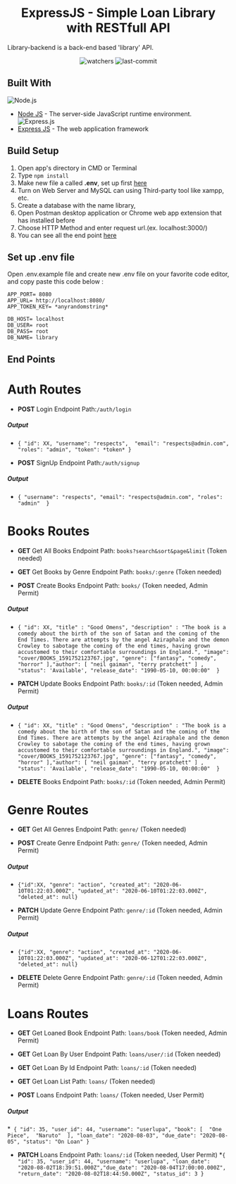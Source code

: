 <h1 align="center">ExpressJS - Simple Loan Library with RESTfull API</h1>

Library-backend is a back-end based 'library' API.

<div align="center"> <img src="https://img.shields.io/github/watchers/ajedkrap/library-backend?style=social" alt="watchers"/> <img src="https://img.shields.io/github/last-commit/:user/:repo" alt="last-commit" /> </div>


## Built With

![Node.js](https://img.shields.io/badge/Node.js-v.10.16-green.svg?style=rounded-square)
* [Node JS](https://nodejs.org/) - The server-side JavaScript runtime environment.
![Express.js](https://img.shields.io/badge/Express.js-4.x-orange.svg?style=rounded-square)
* [Express JS](https://expressjs.com/) - The web application framework 

## Build Setup
 
1. Open app's directory in CMD or Terminal
2. Type `npm install`
3. Make new file a called **.env**, set up first [here](#set-up-env-file)
4. Turn on Web Server and MySQL can using Third-party tool like xampp, etc.
5. Create a database with the name library, 
6. Open Postman desktop application or Chrome web app extension that has installed before
7. Choose HTTP Method and enter request url.(ex. localhost:3000/)
8. You can see all the end point [here](#end-points)

## Set up .env file
Open .env.example file and create new .env file on your favorite code editor, and copy paste this code below :
```
APP_PORT= 8080
APP_URL= http://localhost:8080/
APP_TOKEN_KEY= *anyrandomstring*

DB_HOST= localhost
DB_USER= root
DB_PASS= root
DB_NAME= library
```


## End Points 
# Auth Routes

- **POST** Login Endpoint Path:```/auth/login```
##### **Output**
  * ```{ "id": XX, "username": "respects",  "email": "respects@admin.com",  "roles": "admin", "token": *token* }```
  
- **POST** SignUp Endpoint Path:```/auth/signup```
##### **Output**
  * ```{ "username": "respects", "email": "respects@admin.com", "roles": "admin"  } ```

# Books Routes

- **GET** Get All Books Endpoint Path: ```books?search&sort&page&limit``` (Token needed)
 
- **GET** Get Books by Genre Endpoint Path: ```books/:genre``` (Token needed)
 
- **POST** Create Books Endpoint Path: ```books/``` (Token needed, Admin Permit)
 ##### **Output**
  * ```{ "id": XX, "title" : "Good Omens", "description" : "The book is a comedy about the birth of the son of Satan and the coming of the End Times. There are attempts by the angel Aziraphale and the demon Crowley to sabotage the coming of the end times, having grown accustomed to their comfortable surroundings in England.", "image": "cover/BOOKS_1591752123767.jpg", "genre": ["fantasy", "comedy", "horror" ],"author": [ "neil gaiman", "terry pratchett" ] , "status": 'Available', "release_date": "1990-05-10, 00:00:00"  }```
  
- **PATCH** Update Books Endpoint Path: ```books/:id``` (Token needed, Admin Permit)
 ##### **Output**
* ```{ "id": XX, "title" : "Good Omens", "description" : "The book is a comedy about the birth of the son of Satan and the coming of the End Times. There are attempts by the angel Aziraphale and the demon Crowley to sabotage the coming of the end times, having grown accustomed to their comfortable surroundings in England.", "image": "cover/BOOKS_1591752123767.jpg", "genre": ["fantasy", "comedy", "horror" ],"author": [ "neil gaiman", "terry pratchett" ] , "status": 'Available', "release_date": "1990-05-10, 00:00:00"  }```

- **DELETE** Books Endpoint Path: ```books/:id``` (Token needed, Admin Permit)

# Genre Routes

- **GET** Get All Genres Endpoint Path: ```genre/``` (Token needed)

- **POST** Create Genre Endpoint Path: ```genre/``` (Token needed, Admin Permit)
 ##### **Output**
 * ```{"id":XX, "genre": "action", "created_at": "2020-06-10T01:22:03.000Z", "updated_at": "2020-06-10T01:22:03.000Z", "deleted_at": null}```

- **PATCH** Update Genre Endpoint Path: ```genre/:id``` (Token needed, Admin Permit)
##### **Output**
 * ```{"id":XX, "genre": "action", "created_at": "2020-06-10T01:22:03.000Z", "updated_at": "2020-06-12T01:22:03.000Z", "deleted_at": null}```
 
- **DELETE** Delete Genre Endpoint Path: ```genre/:id``` (Token needed, Admin Permit)

# Loans Routes

- **GET** Get Loaned Book Endpoint Path: ```loans/book``` (Token needed, Admin Permit)

- **GET** Get Loan By User Endpoint Path: ```loans/user/:id``` (Token needed)

- **GET** Get Loan By Id Endpoint Path: ```loans/:id``` (Token needed)

- **GET** Get Loan List Path: ```loans/``` (Token needed)

- **POST** Loans Endpoint Path: ```loans/``` (Token needed, User Permit)
##### **Output**
 *``` { "id": 35, "user_id": 44, "username": "userlupa", "book": [  "One Piece",  "Naruto"  ], "loan_date": "2020-08-03", "due_date": "2020-08-05", "status": "On Loan" }```
 
- **PATCH** Loans Endpoint Path: ```loans/:id``` (Token needed, User Permit)
*```{ "id": 35, "user_id": 44, "username": "userlupa", "loan_date": "2020-08-02T18:39:51.000Z","due_date": "2020-08-04T17:00:00.000Z", "return_date": "2020-08-02T18:44:50.000Z", "status_id": 3 }```

